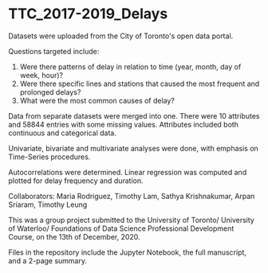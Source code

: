 # TTC_2017-2019_Delays

Datasets were uploaded from the City of Toronto's open data portal.

Questions targeted include:
1) Were there patterns of delay in relation to time (year, month, day of week, hour)?
2) Were there specific lines and stations that caused the most frequent and prolonged delays?
3) What were the most common causes of delay?

Data from separate datasets were merged into one.  There were 10 attributes and 58844 entries with some missing values.  Attributes included both continuous and categorical data.  

Univariate, bivariate and multivariate analyses were done, with emphasis on Time-Series procedures.

Autocorrelations were determined.  Linear regression was computed and plotted for delay frequency and duration.

Collaborators:
Maria Rodriguez, 
Timothy Lam,
Sathya Krishnakumar,
Arpan Sriaram,
Timothy Leung

This was a group project submitted to the University of Toronto/ University of Waterloo/ Foundations of Data Science Professional Development Course, on the 13th of December, 2020.

Files in the repository include the Jupyter Notebook, the full manuscript, and a 2-page summary.
